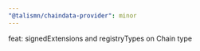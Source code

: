 ```yaml
---
"@talismn/chaindata-provider": minor
---
```


feat: signedExtensions and registryTypes on Chain type
